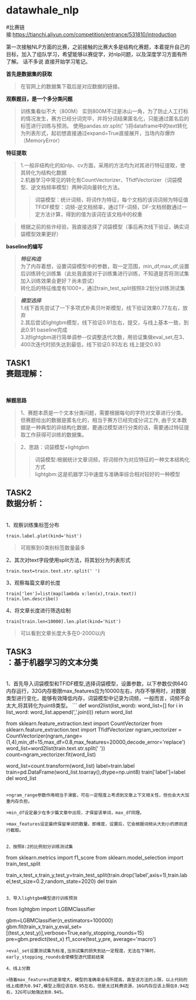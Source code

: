 # datawhale_nlp
#比赛链接:https://tianchi.aliyun.com/competition/entrance/531810/introduction

第一次接触NLP方面的比赛，之前接触的比赛大多是结构化赛题，本着提升自己的目标，加入了组队学习，希望能够以赛促学，对nlp问题，以及深度学习方面有所了解。
话不多说 直接开始学习笔记。

**首先是数据集的获取**
>在官网上的数据集下载后是对应数据的链接。

**观察题目，是一个多分类问题**
>训练集看似不大（800M） 实则800M不过是冰山一角，为了防止人工打标的情况发生，赛方已经分词完毕，并将分词结果匿名化，只能通过匿名后的标签进行训练与预测。
>使用pandas.str.split(' ')将dataframe中的text转化为列表形式，起初想直接通过expand=True直接展开，当场内存爆炸（MemoryError）

**特征提取**
>1.一般非结构化的如nlp、cv方面，采用的方法均为对其进行特征提取，使其转化为结构化数据<br>
>2.机器学习中常见的转化有CountVectorizer、TfidfVectorizer（词袋模型、逆文档频率模型）两种词向量转化方法。
>>词袋模型：统计词频，将词作为特征，每个文档的该词词频为特征值<br>
>>TFIDF模型：词频-逆文档频率，通过TF-词频，DF-文档频数通过一定方法计算，得到的值为该词在该文档中的权重

>根据之前的些许经验，我直接选择了词袋模型（事后再次线下验证，确实词袋模型效果更好）

**baseline的编写**
>***特征构造***
<br>为了内存着想，设置词袋模型中的参数，取一定范围，min_df,max_df,设置后训练转化训练集（此处我直接对于训练集进行训练，不知道是否将测试集加入训练效果会更好？尚未尝试）
<br>转化后的特征维度有1000+，通过train_test_split按照8:2划分训练测试集

>***模型选择***
<br>1.线下首先尝试了一下多项式朴素贝叶斯模型，线下验证效果0.77左右，放弃
<br>2.其后尝试lightgbm模型，线下验证0.91左右，提交，与线上基本一致，到此0.91 baseline完成
<br>3.对lightgbm进行简单调参--仅调整迭代次数，用验证集做eval_set,在3、400次迭代时损失达到最低，线下验证0.93左右 线上提交0.93


TASK1
<br>赛题理解：
----
<br>

**解题思路**

>1、赛题本质是一个文本分类问题，需要根据每句的字符对文章进行分类。但赛题给出的数据是匿名化的，相当于赛方已经完成分词工作,
由于文本数据是一种典型的非结构化数据，要通过模型进行分类的话，需要通过特征提取工作获得可训练的数据集。

>2、思路：词袋模型+lightgbm
>>词袋模型:根据统计文章词频，将词频作为对应特征的一种文本结构化方式
<br>lightgbm:这是机器学习中速度与准确率综合相对较好的一种模型

TASK2
<br>数据分析：
---
<br>
1、观察训练集标签分布

```
train.label.plot(kind='hist')
```

>可观察到0类别标签数量最多

2、其次对text字段使用split方法，将其划分为列表形式
```
train.text=train.text.str.split(' ')
```

3、观察每篇文章的长度

```
train['len']=list(map(lambda x:len(x),train.text))
train.len.describe()
```

4、将文章长度进行筛选绘制

```
train[train.len<10000].len.plot(kind='hist')
```

>可以看到文章长度大多在0-2000以内


TASK3
<br>：基于机器学习的文本分类
---
<br>
1、首先导入词袋模型和TFIDF模型,选择词袋模型，设置参数，以下参数仅供64G内存运行，32G内存极限max_features应为10000左右，内存不够用时，对数据类型进行变化，能够有效降低内存，词袋模型中记录为词频，一般而言，词频不会太大,将其转化为uint8类型。
```
def word2list(list_word):
    word_list=[]
    for i in list_word:
        word_list.append(','.join(i))
    return word_list
    
from sklearn.feature_extraction.text import CountVectorizer
from sklearn.feature_extraction.text import TfidfVectorizer
ngram_vectorizer = CountVectorizer(ngram_range=(1,4),min_df=15,max_df=0.8,max_features=20000,decode_error='replace')
word_list=word2list(train.text.str.split(' '))
count=ngram_vectorizer.fit(word_list)

word_list=count.transform(word_list)
label=train.label
train=pd.DataFrame(word_list.toarray(),dtype=np.uint8)
train['label']=label
del word_list
```

>ngram_range参数作用相当于滑窗，可在一定程度上考虑到文章上下文相关性，但也会大大加重内存负担。

>min_df设定最少在多少篇文章中出现，才保留该单词，max_df同理。

>max_features设定最终保留单词的数量，即维度，设置后，它会根据词频从大到小的原则进行截取。


2、按照8:2的比例划分训练测试集
```
from sklearn.metrics import f1_score
from sklearn.model_selection import train_test_split

train_x,test_x,train_y,test_y=train_test_split(train.drop('label',axis=1),train.label,test_size=0.2,random_state=2020)
del train
```

3、导入lightgbm模型进行训练预测

```
from lightgbm import LGBMClassifier

gbm=LGBMClassifier(n_estimators=100000)
gbm.fit(train_x,train_y,eval_set=[(test_x,test_y)],verbose=True,early_stopping_rounds=15)
pre=gbm.predict(test_x)
f1_score(test_y,pre, average='macro')
```
>eval_set设置测试集为标准,当测试集的损失到达一定程度，无法在下降时，early_stopping_rounds会使模型迭代提前结束

4、线上分数

>随着max_features的逐渐增大，模型的准确率会有所提高，直至该方法的上限，以上代码的线上成绩为0.947,模型上限应该在0.95左右，但是太过耗费资源，16G内存应该上限在0.94左右，32G可以勉强达到0.945。


